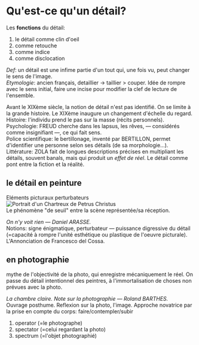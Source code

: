 # Qu'est-ce qu'un détail?

Les **fonctions** du détail:

1. le détail comme clin d'oeil
2. comme retouche
3. comme indice
4. comme disclocation

_Def_: un détail est une infime partie d'un tout qui, une fois vu, peut changer le sens de l'image.  
_Etymologie_: ancien français, detaillier -&gt; taillier &gt; couper. Idée de rompre avec le sens initial, faire une incise pour modifier la clef de lecture de l'ensemble.

Avant le XIXème siècle, la notion de détail n'est pas identifié. On se limite à la grande histoire. Le XIXème inaugure un changement d'échelle du regard.  
Histoire: l'individu prend le pas sur la masse \(récits personnels\).  
Psychologie: FREUD cherche dans les lapsus, les rêves, — considérés comme insignifiant —, ce qui fait sens.  
Police scientifique: le bertillonage, inventé par BERTILLON, permet d'identifier une personne selon ses détails \(de sa morphologie...\).  
Littérature: ZOLA fait de longues descriptions précises en multipliant les détails, souvent banals, mais qui produit un _effet de réel_. Le détail comme pont entre la fiction et la réalité.

## le détail en peinture

Eléments picturaux perturbateurs  
![Portrait d&apos;un Chartreux de Petrus Christus](https://s3-eu-west-1.amazonaws.com/deprouw-fr--media/blog/1._Petrus_Christus_Portrait_de_Chartreux_1446_New_York_Metropolitan_Museum_of_Art.jpg)  
Le phénomène "de seuil" entre la scène représentée/sa réception.

_On n'y voit rien — Daniel ARASSE._  
Notions: signe énigmatique, perturbateur — puissance digressive du détail \(=capacité à rompre l'unité esthétique ou plastique de l'oeuvre picturale\).  
L'Annonciation de Francesco del Cossa.

## en photographie

mythe de l'objectivité de la photo, qui enregistre mécaniquement le réel. On passe du détail intentionnel des peintres, à l'immortalisation de choses non prévues avec la photo.

_La chambre claire. Note sur la photographie — Roland BARTHES._  
Ouvrage posthume. Reflexion sur la photo, l'image. Approche novatrice par la prise en compte du corps: faire/contempler/subir

1. operator \(=le photographe\)
2. spectator \(=celui regardant la photo\)
3. spectrum \(=l'objet photographié\)

